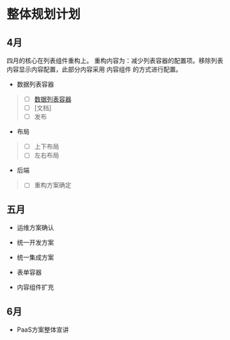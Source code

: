 # 整体规划计划


## 4月

四月的核心在列表组件重构上。
重构内容为：减少列表容器的配置项。移除列表内容显示内容配置，此部分内容采用 内容组件 的方式进行配置。


* 数据列表容器
> - [ ] [数据列表容器](/容器/数据列表容器.md)
> - [ ] [文档]
> - [ ] 发布


* 布局
> - [ ] 上下布局
> - [ ] 左右布局

* 后端
> - [ ] 重构方案确定

## 五月

* 运维方案确认

* 统一开发方案

* 统一集成方案

* 表单容器

* 内容组件扩充

## 6月

* PaaS方案整体宣讲